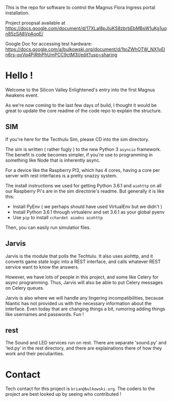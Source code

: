 This is the repo for software to control the Magnus Flora Ingress portal installation.

Project proopsal available at https://docs.google.com/document/d/17XLal8pJIuKS8zbrbEbMBsW1uKg1uqn85zSA8VpAoqE/

Google Doc for accessing test hardware: https://docs.google.com/a/bulkowski.org/document/d/1toZWhOTW_NX1vEIn6rs-qxVq4PiRthPhUmPCC9ctM3I/edit?usp=sharing

# Hello !

Welcome to the Silicon Valley Enlightened's entry into the first Magnus Awakens event.

As we're now coming to the last few days of build, I thought it would be great to update the core readme of the code repo to explain the structure.

## SIM

If you're here for the Tecthulu Sim, please CD into the sim directory.

The sim is written ( rather fugly ) to the new Python 3 `asyncio` framework. The benefit is code becomes
simpler, if you're use to programming in something like Node that is inherently async.

For a device like the Raspberry PI3, which has 4 cores, having a core per server with rest interfaces
is a pretty snazzy system.

The install instructions we used for getting Python 3.6.1 and `aiohttp` on all our Raspberry Pi's
are in the sim directorie's readme. But generally it is like this:

- Install PyEnv ( we perhaps should have used VirtualEnv but we didn't )
- Install Python 3.6.1 through virtualenv and set 3.6.1 as your global pyenv
- Use `pip` to install `cchardet aiodns aiohttp`

Then, you can easily run simulatior files.

## Jarvis

Jarvis is the module that polls the Techtulu. It also uses aiohttp, and it converts game
state logic into a REST interface, and calls whatever REST service want to know the answers.

However, we have lots of people in this project, and some like Celery for async programming.
Thus, Jarvis will also be able to put Celery messages on Celery queues. 

Jarvis is also where we will handle any lingering incompatibilities, because Niantic has not provided
us with the necessary information about the interface. Even today that are changing things a bit,
rumoring adding things like usernames and passwords. Fun !


## rest

The Sound and LED services run on rest. There are separate 'sound.py' and 'led.py' in the rest
directory, and there are explainations there of how they work and their peculiarities.

# Contact

Tech contact for this project is `brian@bulkowski.org`. The coders to the project are best looked up
by seeing who contributed !



